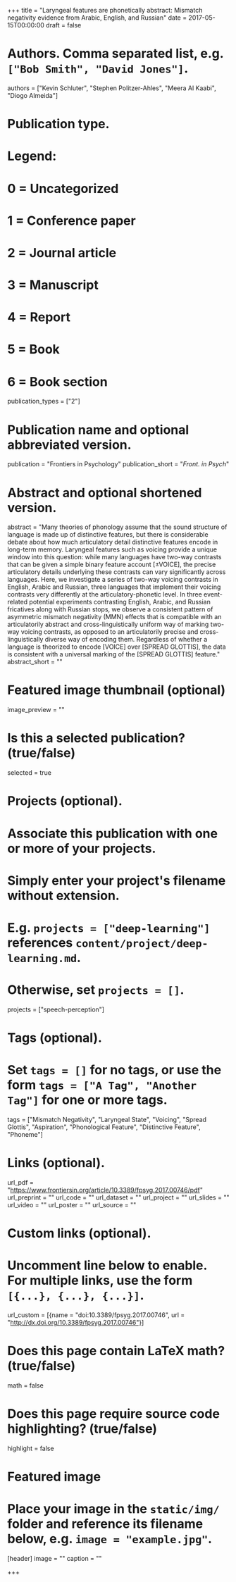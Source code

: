 +++
title = "Laryngeal features are phonetically abstract: Mismatch negativity evidence from Arabic, English, and Russian"
date = 2017-05-15T00:00:00
draft = false

# Authors. Comma separated list, e.g. `["Bob Smith", "David Jones"]`.
authors = ["Kevin Schluter", "Stephen Politzer-Ahles", "Meera Al Kaabi", "Diogo Almeida"]

# Publication type.
# Legend:
# 0 = Uncategorized
# 1 = Conference paper
# 2 = Journal article
# 3 = Manuscript
# 4 = Report
# 5 = Book
# 6 = Book section
publication_types = ["2"]

# Publication name and optional abbreviated version.
publication = "Frontiers in Psychology"
publication_short = "*Front. in Psych*"

# Abstract and optional shortened version.
abstract = "Many theories of phonology assume that the sound structure of language is made up of distinctive features, but there is considerable debate about how much articulatory detail distinctive features encode in long-term memory. Laryngeal features such as voicing provide a unique window into this question: while many languages have two-way contrasts that can be given a simple binary feature account [±VOICE], the precise articulatory details underlying these contrasts can vary significantly across languages. Here, we investigate a series of two-way voicing contrasts in English, Arabic and Russian, three languages that implement their voicing contrasts very differently at the articulatory-phonetic level. In three event-related potential experiments contrasting English, Arabic, and Russian fricatives along with Russian stops, we observe a consistent pattern of asymmetric mismatch negativity (MMN) effects that is compatible with an articulatorily abstract and cross-linguistically uniform way of marking two-way voicing contrasts, as opposed to an articulatorily precise and cross-linguistically diverse way of encoding them. Regardless of whether a language is theorized to encode [VOICE] over [SPREAD GLOTTIS], the data is consistent with a universal marking of the [SPREAD GLOTTIS] feature."
abstract_short = ""

# Featured image thumbnail (optional)
image_preview = ""

# Is this a selected publication? (true/false)
selected = true

# Projects (optional).
#   Associate this publication with one or more of your projects.
#   Simply enter your project's filename without extension.
#   E.g. `projects = ["deep-learning"]` references `content/project/deep-learning.md`.
#   Otherwise, set `projects = []`.
projects = ["speech-perception"]

# Tags (optional).
#   Set `tags = []` for no tags, or use the form `tags = ["A Tag", "Another Tag"]` for one or more tags.
tags = ["Mismatch Negativity", "Laryngeal State", "Voicing", "Spread Glottis", "Aspiration", "Phonological Feature", "Distinctive Feature", "Phoneme"]

# Links (optional).
url_pdf = "https://www.frontiersin.org/article/10.3389/fpsyg.2017.00746/pdf"
url_preprint = ""
url_code = ""
url_dataset = ""
url_project = ""
url_slides = ""
url_video = ""
url_poster = ""
url_source = ""


# Custom links (optional).
#   Uncomment line below to enable. For multiple links, use the form `[{...}, {...}, {...}]`.
url_custom = [{name = "doi:10.3389/fpsyg.2017.00746", url = "http://dx.doi.org/10.3389/fpsyg.2017.00746"}]

# Does this page contain LaTeX math? (true/false)
math = false

# Does this page require source code highlighting? (true/false)
highlight = false

# Featured image
# Place your image in the `static/img/` folder and reference its filename below, e.g. `image = "example.jpg"`.
[header]
image = ""
caption = ""

+++
